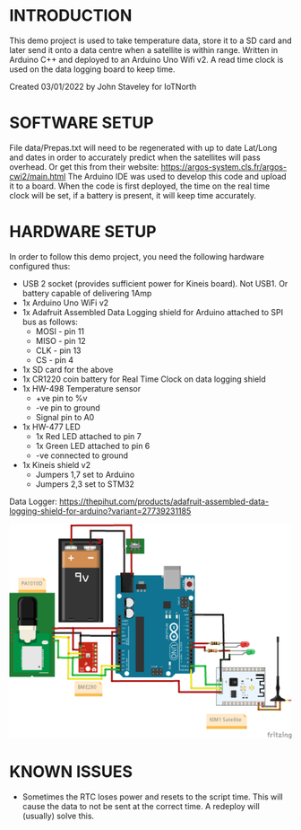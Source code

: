 # INTRODUCTION

This demo project is used to take temperature data, store it to a SD card and later send it onto a data centre when a satellite is within range. Written in Arduino C++ and deployed to an Arduino Uno Wifi v2.
A read time clock is used on the data logging board to keep time.

Created 03/01/2022 by John Staveley for IoTNorth

# SOFTWARE SETUP

File data/Prepas.txt will need to be regenerated with up to date Lat/Long and dates in order to accurately predict when the satellites will pass overhead. Or get this from their website: https://argos-system.cls.fr/argos-cwi2/main.html
The Arduino IDE was used to develop this code and upload it to a board. When the code is first deployed, the time on the real time clock will be set, if a battery is present, it will keep time accurately.

# HARDWARE SETUP
In order to follow this demo project, you need the following hardware configured thus:

- USB 2 socket (provides sufficient power for Kineis board). Not USB1. Or battery capable of delivering 1Amp
- 1x Arduino Uno WiFi v2
- 1x Adafruit Assembled Data Logging shield for Arduino attached to SPI bus as follows:
	- MOSI - pin 11
	- MISO - pin 12
	- CLK - pin 13
	- CS - pin 4
- 1x SD card for the above
- 1x CR1220 coin battery for Real Time Clock on data logging shield
- 1x HW-498 Temperature sensor
    - +ve pin to %v
	- -ve pin to ground
	- Signal pin to A0
- 1x HW-477 LED
	- 1x Red LED attached to pin 7
	- 1x Green LED attached to pin 6
	- -ve connected to ground
- 1x Kineis shield v2
	- Jumpers 1,7 set to Arduino
	- Jumpers 2,3 set to STM32

Data Logger: https://thepihut.com/products/adafruit-assembled-data-logging-shield-for-arduino?variant=27739231185

![Hardware configuration for satellite logger](https://raw.githubusercontent.com/johnstaveley/Satellite/main/SatelliteHardware.png "Circuit diagram")

# KNOWN ISSUES

- Sometimes the RTC loses power and resets to the script time. This will cause the data to not be sent at the correct time. A redeploy will (usually) solve this.

